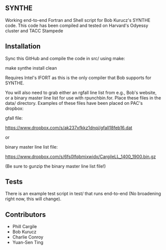 ## SYNTHE

Working end-to-end Fortran and Shell script for Bob Kurucz's SYNTHE code. This code has been compiled and tested on Harvard's Odyessy cluster and TACC Stampede

## Installation

Sync this GitHub and compile the code in src/ using make:

make synthe install clean

Requires Intel's IFORT as this is the only compiler that Bob supports for SYNTHE.

You will also need to grab either an rgfall line list from e.g., Bob's website, or a binary master line list for use with rpunchbin.for. Place these files in the data/ directory. Examples of these files have been placed on PAC's dropbox:

gfall file:

https://www.dropbox.com/s/ak237xfkkz1dnqj/gfall18feb16.dat

or 

binary master line list file:

https://www.dropbox.com/s/6fs0lfqbmixwidx/CargileLL_1400_1900.bin.gz

(Be sure to gunzip the binary master line list file!)

## Tests

There is an example test script in test/ that runs end-to-end (No broadening right now, this will change).

## Contributors

- Phill Cargile
- Bob Kurucz
- Charlie Conroy
- Yuan-Sen Ting
